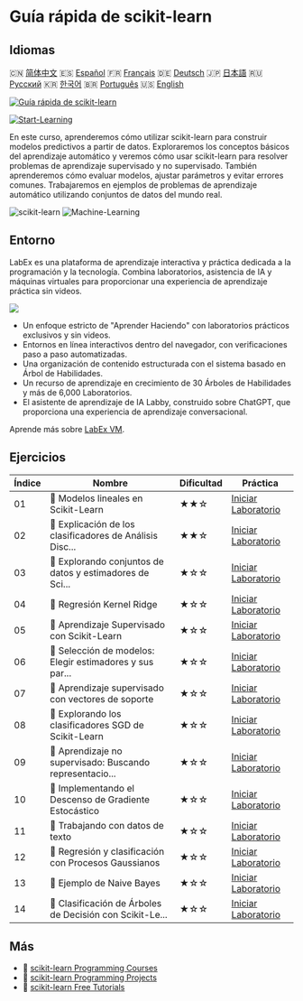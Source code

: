 # Guía rápida de scikit-learn

## Idiomas

🇨🇳 [简体中文](README_zh.md) 🇪🇸 [Español](README_es.md) 🇫🇷 [Français](README_fr.md) 🇩🇪 [Deutsch](README_de.md) 🇯🇵 [日本語](README_ja.md) 🇷🇺 [Русский](README_ru.md) 🇰🇷 [한국어](README_ko.md) 🇧🇷 [Português](README_pt.md) 🇺🇸 [English](README.md) 

[![Guía rápida de scikit-learn](https://cover-creator.labex.io/quick-start-with-scikit-learn.png?lang=es)](https://labex.io/es/courses/quick-start-with-scikit-learn)

[![Start-Learning](https://img.shields.io/badge/Start-Learning-whitesmoke?style=for-the-badge)](https://labex.io/es/courses/quick-start-with-scikit-learn)

En este curso, aprenderemos cómo utilizar scikit-learn para construir modelos predictivos a partir de datos. Exploraremos los conceptos básicos del aprendizaje automático y veremos cómo usar scikit-learn para resolver problemas de aprendizaje supervisado y no supervisado. También aprenderemos cómo evaluar modelos, ajustar parámetros y evitar errores comunes. Trabajaremos en ejemplos de problemas de aprendizaje automático utilizando conjuntos de datos del mundo real.

![scikit-learn](https://img.shields.io/badge/scikit-learn-whitesmoke?style=for-the-badge&logo=scikit-learn)
![Machine-Learning](https://img.shields.io/badge/Machine-Learning-whitesmoke?style=for-the-badge&logo=machine-learning)


## Entorno

LabEx es una plataforma de aprendizaje interactiva y práctica dedicada a la programación y la tecnología. Combina laboratorios, asistencia de IA y máquinas virtuales para proporcionar una experiencia de aprendizaje práctica sin videos.

![](https://tutorial-screenshot.getvm.io/images/vm-1725247253.png)

- Un enfoque estricto de "Aprender Haciendo" con laboratorios prácticos exclusivos y sin videos.
- Entornos en línea interactivos dentro del navegador, con verificaciones paso a paso automatizadas.
- Una organización de contenido estructurada con el sistema basado en Árbol de Habilidades.
- Un recurso de aprendizaje en crecimiento de 30 Árboles de Habilidades y más de 6,000 Laboratorios.
- El asistente de aprendizaje de IA Labby, construido sobre ChatGPT, que proporciona una experiencia de aprendizaje conversacional.

Aprende más sobre [LabEx VM](https://support.labex.io/using-labex/virtual-machine).

## Ejercicios

|   Índice | Nombre                                                   | Dificultad   | Práctica                                                                                                                                           |
|----------|----------------------------------------------------------|--------------|----------------------------------------------------------------------------------------------------------------------------------------------------|
|       01 | 📖 Modelos lineales en Scikit-Learn                      | ★★☆          | <a target='_blank' href='https://labex.io/es/tutorials/ml-linear-models-in-scikit-learn-71093'>Iniciar Laboratorio</a>                             |
|       02 | 📖 Explicación de los clasificadores de Análisis Disc... | ★★☆          | <a target='_blank' href='https://labex.io/es/tutorials/ml-discriminant-analysis-classifiers-explained-71094'>Iniciar Laboratorio</a>               |
|       03 | 📖 Explorando conjuntos de datos y estimadores de Sci... | ★☆☆          | <a target='_blank' href='https://labex.io/es/tutorials/ml-exploring-scikit-learn-datasets-and-estimators-71095'>Iniciar Laboratorio</a>            |
|       04 | 📖 Regresión Kernel Ridge                                | ★☆☆          | <a target='_blank' href='https://labex.io/es/tutorials/ml-kernel-ridge-regression-71096'>Iniciar Laboratorio</a>                                   |
|       05 | 📖 Aprendizaje Supervisado con Scikit-Learn              | ★☆☆          | <a target='_blank' href='https://labex.io/es/tutorials/ml-supervised-learning-with-scikit-learn-71097'>Iniciar Laboratorio</a>                     |
|       06 | 📖 Selección de modelos: Elegir estimadores y sus par... | ★☆☆          | <a target='_blank' href='https://labex.io/es/tutorials/ml-model-selection-choosing-estimators-and-their-parameters-71098'>Iniciar Laboratorio</a>  |
|       07 | 📖 Aprendizaje supervisado con vectores de soporte       | ★☆☆          | <a target='_blank' href='https://labex.io/es/tutorials/ml-supervised-learning-with-support-vectors-71099'>Iniciar Laboratorio</a>                  |
|       08 | 📖 Explorando los clasificadores SGD de Scikit-Learn     | ★☆☆          | <a target='_blank' href='https://labex.io/es/tutorials/ml-exploring-scikit-learn-sgd-classifiers-71100'>Iniciar Laboratorio</a>                    |
|       09 | 📖 Aprendizaje no supervisado: Buscando representacio... | ★☆☆          | <a target='_blank' href='https://labex.io/es/tutorials/ml-unsupervised-learning-seeking-representations-of-the-data-71101'>Iniciar Laboratorio</a> |
|       10 | 📖 Implementando el Descenso de Gradiente Estocástico    | ★☆☆          | <a target='_blank' href='https://labex.io/es/tutorials/ml-implementing-stochastic-gradient-descent-71102'>Iniciar Laboratorio</a>                  |
|       11 | 📖 Trabajando con datos de texto                         | ★☆☆          | <a target='_blank' href='https://labex.io/es/tutorials/ml-working-with-text-data-71103'>Iniciar Laboratorio</a>                                    |
|       12 | 📖 Regresión y clasificación con Procesos Gaussianos     | ★☆☆          | <a target='_blank' href='https://labex.io/es/tutorials/ml-gaussian-process-regression-and-classification-71104'>Iniciar Laboratorio</a>            |
|       13 | 📖 Ejemplo de Naive Bayes                                | ★☆☆          | <a target='_blank' href='https://labex.io/es/tutorials/ml-naive-bayes-example-71106'>Iniciar Laboratorio</a>                                       |
|       14 | 📖 Clasificación de Árboles de Decisión con Scikit-Le... | ★☆☆          | <a target='_blank' href='https://labex.io/es/tutorials/ml-decision-tree-classification-with-scikit-learn-71107'>Iniciar Laboratorio</a>            |

## Más

- 🔗 [scikit-learn Programming Courses](https://github.com/labex-labs/awesome-programming-courses)
- 🔗 [scikit-learn Programming Projects](https://github.com/labex-labs/awesome-programming-projects)
- 🔗 [scikit-learn Free Tutorials](https://github.com/labex-labs/sklearn-free-tutorials)


